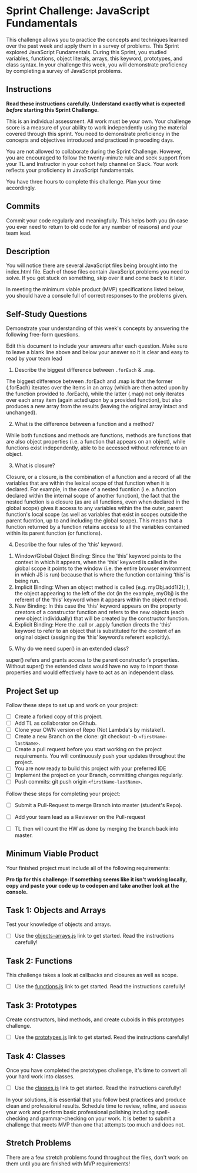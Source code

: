 # Sprint Challenge: JavaScript Fundamentals

This challenge allows you to practice the concepts and techniques learned over the past week and apply them in a survey of problems. This Sprint explored JavaScript Fundamentals. During this Sprint, you studied variables, functions, object literals, arrays, this keyword, prototypes, and class syntax. In your challenge this week, you will demonstrate proficiency by completing a survey of JavaScript problems.

## Instructions

**Read these instructions carefully. Understand exactly what is expected _before_ starting this Sprint Challenge.**

This is an individual assessment. All work must be your own. Your challenge score is a measure of your ability to work independently using the material covered through this sprint. You need to demonstrate proficiency in the concepts and objectives introduced and practiced in preceding days.

You are not allowed to collaborate during the Sprint Challenge. However, you are encouraged to follow the twenty-minute rule and seek support from your TL and Instructor in your cohort help channel on Slack. Your work reflects your proficiency in JavaScript fundamentals.

You have three hours to complete this challenge. Plan your time accordingly.

## Commits

Commit your code regularly and meaningfully. This helps both you (in case you ever need to return to old code for any number of reasons) and your team lead.

## Description

You will notice there are several JavaScript files being brought into the index.html file.  Each of those files contain JavaScript problems you need to solve.  If you get stuck on something, skip over it and come back to it later.

In meeting the minimum viable product (MVP) specifications listed below, you should have a console full of correct responses to the problems given.

## Self-Study Questions

Demonstrate your understanding of this week's concepts by answering the following free-form questions.

Edit this document to include your answers after each question. Make sure to leave a blank line above and below your answer so it is clear and easy to read by your team lead

1. Describe the biggest difference between `.forEach` & `.map`.

The biggest difference between .forEach and .map is that the former (.forEach) iterates over the items in an array (which are then acted upon by the function provided to .forEach), while the latter (.map) not only iterates over each array item (again acted upon by a provided function), but also produces a new array from the results (leaving the original array intact and unchanged).

2. What is the difference between a function and a method?

While both functions and methods are functions, methods are functions that are also object properties (i.e. a function that appears on an object), while functions exist independently, able to be accessed without reference to an object.

3. What is closure?

Closure, or a closure, is the combination of a function and a record of all the variables that are within the lexical scope of that function when it is declared. For example, in the case of a nested fucntion (i.e. a function declared within the internal scope of another function), the fact that the nested function is a closure (as are all functions, even when declared in the global scope) gives it access to any variables within the the outer, parent function's local scope (as well as variables that exist in scopes outside the parent fucntion, up to and including the global scope). This means that a function returned by a function retains access to all the variables contained within its parent function (or functions). 

4. Describe the four rules of the 'this' keyword.

1) Window/Global Object Binding: Since the ‘this’ keyword points to the context in which it appears, when the ‘this’ keyword is called in the global scope it points to the window (i.e. the entire browser environment in which JS is run) because that is where the function containing ‘this’ is being run.
2) Implicit Binding: When an object method is called (e.g. myObj.add1(2); ), the object appearing to the left of the dot (in the example, myObj) is the referent of the ‘this’ keyword when it appears within the object method.
3) New Binding: In this case the ‘this’ keyword appears on the property creators of a constructor function and refers to the new objects (each new object individually) that will be created by the constructor function. 
4) Explicit Binding: Here the .call or .apply function directs the ‘this’ keyword to refer to an object that is substituted for the content of an original object (assigning the ‘this’ keyword’s referent explicitly).

5. Why do we need super() in an extended class?

super() refers and grants access to the parent constructor’s properties. Without super() the extended class would have no way to import those properties and would effectively have to act as an independent class.

## Project Set up

Follow these steps to set up and work on your project:

- [ ] Create a forked copy of this project.
- [ ] Add TL as collaborator on Github.
- [ ] Clone your OWN version of Repo (Not Lambda's by mistake!).
- [ ] Create a new Branch on the clone: git checkout -b `<firstName-lastName>`.
- [ ] Create a pull request before you start working on the project requirements.  You will continuously push your updates throughout the project.
- [ ] You are now ready to build this project with your preferred IDE
- [ ] Implement the project on your Branch, committing changes regularly.
- [ ] Push commits: git push origin `<firstName-lastName>`.

Follow these steps for completing your project:

- [ ] Submit a Pull-Request to merge <firstName-lastName> Branch into master (student's  Repo).
- [ ] Add your team lead as a Reviewer on the Pull-request
- [ ] TL then will count the HW as done by  merging the branch back into master.


## Minimum Viable Product

Your finished project must include all of the following requirements:

**Pro tip for this challenge: If something seems like it isn't working locally, copy and paste your code up to codepen and take another look at the console.**

## Task 1: Objects and Arrays
Test your knowledge of objects and arrays. 
* [ ] Use the [objects-arrays.js](challenges/objects-arrays.js) link to get started.  Read the instructions carefully!

## Task 2: Functions
This challenge takes a look at callbacks and closures as well as scope. 
* [ ] Use the [functions.js](challenges/functions.js) link to get started. Read the instructions carefully!

## Task 3: Prototypes
Create constructors, bind methods, and create cuboids in this prototypes challenge.
* [ ] Use the [prototypes.js](challenges/prototypes.js) link to get started. Read the instructions carefully!

## Task 4: Classes
Once you have completed the prototypes challenge, it's time to convert all your hard work into classes.
* [ ] Use the [classes.js](challenges/classes.js) link to get started. Read the instructions carefully!

In your solutions, it is essential that you follow best practices and produce clean and professional results. Schedule time to review, refine, and assess your work and perform basic professional polishing including spell-checking and grammar-checking on your work. It is better to submit a challenge that meets MVP than one that attempts too much and does not.

## Stretch Problems

There are a few stretch problems found throughout the files, don't work on them until you are finished with MVP requirements!
